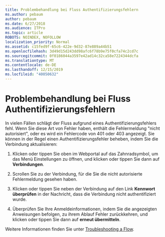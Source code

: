 ```yaml
---
title: Problembehandlung bei Fluss Authentifizierungsfehlern
ms.author: pebaum
author: pebaum
ms.date: 6/27/2018
ms.audience: ITPro
ms.topic: article
ROBOTS: NOINDEX, NOFOLLOW
localization_priority: Normal
ms.assetid: c15fed9f-65c6-422e-9d32-87e889a44b51
ms.openlocfilehash: 3d49d15d243dd98afc6f78b9e75f0cfa74c2cd7c
ms.sourcegitcommit: 0f0186044a3597e42ad14c32ca58e7224344dcfa
ms.translationtype: MT
ms.contentlocale: de-DE
ms.lasthandoff: 12/15/2019
ms.locfileid: "40050632"
---
```

# <a name="troubleshoot-flow-authentication-errors"></a>Problembehandlung bei Fluss Authentifizierungsfehlern

In vielen Fällen schlägt der Fluss aufgrund eines Authentifizierungsfehlers fehl. Wenn Sie diese Art von Fehler haben, enthält die Fehlermeldung "nicht autorisiert", oder es wird ein Fehlercode von 401 oder 403 angezeigt. Sie können in der Regel einen Authentifizierungsfehler beheben, indem Sie die Verbindung aktualisieren:
  
1. Klicken oder tippen Sie oben im Webportal auf das Zahnradsymbol, um das Menü Einstellungen zu öffnen, und klicken oder tippen Sie dann auf **Verbindungen**.
    
2. Scrollen Sie zu der Verbindung, für die Sie die nicht autorisierte Fehlermeldung gesehen haben.
    
3. Klicken oder tippen Sie neben der Verbindung auf den Link **Kennwort überprüfen** in der Nachricht, dass die Verbindung nicht authentifiziert wurde. 
    
4. Überprüfen Sie Ihre Anmeldeinformationen, indem Sie die angezeigten Anweisungen befolgen, zu ihrem Ablauf Fehler zurückkehren, und klicken oder tippen Sie dann auf **erneut übermitteln**.
    
Weitere Informationen finden Sie unter [Troubleshooting a Flow](https://go.microsoft.com/fwlink/?linkid=872110).
  

